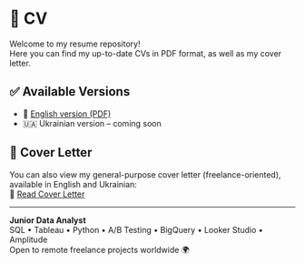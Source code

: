 # 📄 CV

Welcome to my resume repository!  
Here you can find my up-to-date CVs in PDF format, as well as my cover letter.

## ✅ Available Versions

- 📌 [English version (PDF)](Olena_Avramenko_CV_EN.pdf)  
- 🇺🇦 Ukrainian version – coming soon

## 💌 Cover Letter

You can also view my general-purpose cover letter (freelance-oriented), available in English and Ukrainian:  
📄 [Read Cover Letter](Olena_Avramenko_Cover_Letter.md)

---

**Junior Data Analyst**  
SQL • Tableau • Python • A/B Testing • BigQuery • Looker Studio • Amplitude  
Open to remote freelance projects worldwide 🌍
